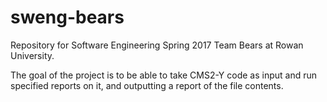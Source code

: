 # sweng-bears
Repository for Software Engineering Spring 2017 Team Bears at Rowan University.

The goal of the project is to be able to take CMS2-Y code as input and run specified reports on it, and outputting a report of the file contents.
